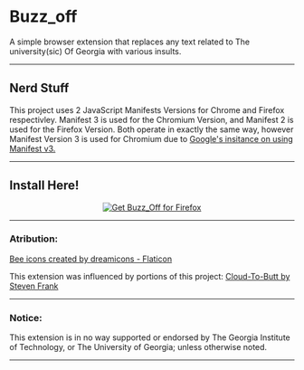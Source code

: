# Buzz_off
A simple browser extension that replaces any text related to The university(sic) Of Georgia with various insults.
***

## Nerd Stuff

This project uses 2 JavaScript Manifests Versions for Chrome and Firefox respectivley. Manifest 3 is used for the Chromium Version, and Manifest 2 is used for the Firefox Version. Both operate in exactly the same way, however Manifest Version 3 is used for Chromium due to <a href="https://www.eff.org/deeplinks/2021/12/googles-manifest-v3-still-hurts-privacy-security-innovation" title="Google-Stuff">Google's insitance on using Manifest v3.</a>
***

## Install Here!
<p align="center">
<a href="https://addons.mozilla.org/addon/buzz_off/"><img src="https://user-images.githubusercontent.com/585534/107280546-7b9b2a00-6a26-11eb-8f9f-f95932f4bfec.png" alt="Get Buzz_Off for Firefox"></a>
<!---
Chrome Version in Works!
 <a href="https://chrome.google.com/webstore/detail/ETC"><img src="https://user-images.githubusercontent.com/585534/107280622-91a8ea80-6a26-11eb-8d07-77c548b28665.png" alt="Get Buzz_Off for Chromium"></a>
-->
  
***
### Atribution:
<a href="https://www.flaticon.com/free-icons/bee" title="bee icons">Bee icons created by dreamicons - Flaticon</a>

This extension was influenced by portions of this project:
<a href="https://github.com/panicsteve/cloud-to-butt/tree/master/Source" title="Cloud-To-Butt">Cloud-To-Butt by Steven Frank</a>
***

### Notice:
This extension is in no way supported or endorsed by The Georgia Institute of Technology, or The University of Georgia; unless otherwise noted.
***
